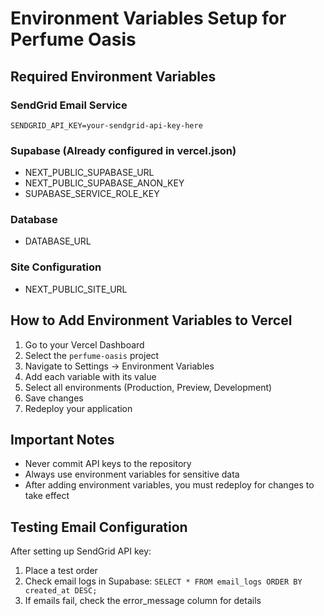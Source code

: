 # Environment Variables Setup for Perfume Oasis

## Required Environment Variables

### SendGrid Email Service
```
SENDGRID_API_KEY=your-sendgrid-api-key-here
```

### Supabase (Already configured in vercel.json)
- NEXT_PUBLIC_SUPABASE_URL
- NEXT_PUBLIC_SUPABASE_ANON_KEY
- SUPABASE_SERVICE_ROLE_KEY

### Database
- DATABASE_URL

### Site Configuration
- NEXT_PUBLIC_SITE_URL

## How to Add Environment Variables to Vercel

1. Go to your Vercel Dashboard
2. Select the `perfume-oasis` project
3. Navigate to Settings → Environment Variables
4. Add each variable with its value
5. Select all environments (Production, Preview, Development)
6. Save changes
7. Redeploy your application

## Important Notes

- Never commit API keys to the repository
- Always use environment variables for sensitive data
- After adding environment variables, you must redeploy for changes to take effect

## Testing Email Configuration

After setting up SendGrid API key:
1. Place a test order
2. Check email logs in Supabase: `SELECT * FROM email_logs ORDER BY created_at DESC;`
3. If emails fail, check the error_message column for details